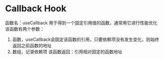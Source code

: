 # Callback Hook
函数名：useCallback
用于得到一个固定引用值的函数，通常用它进行性能优化
该函数有两个参数：
1. 函数，useCallback会固定该函数的引用，只要依赖项没有发生变化，则始终返回之前函数的地址
2. 数组，记录依赖项
该函数返回：引用相对固定的函数地址